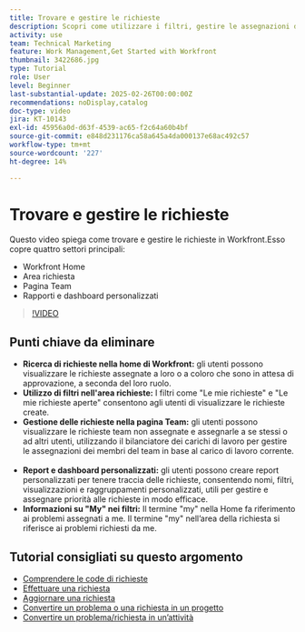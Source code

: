 ```yaml
---
title: Trovare e gestire le richieste
description: Scopri come utilizzare i filtri, gestire le assegnazioni dei team, creare rapporti e dashboard personalizzati e chiarire il significato di "personale" in contesti diversi per una gestione efficace delle richieste.
activity: use
team: Technical Marketing
feature: Work Management,Get Started with Workfront
thumbnail: 3422686.jpg
type: Tutorial
role: User
level: Beginner
last-substantial-update: 2025-02-26T00:00:00Z
recommendations: noDisplay,catalog
doc-type: video
jira: KT-10143
exl-id: 45956a0d-d63f-4539-ac65-f2c64a60b4bf
source-git-commit: e848d231176ca58a645a4da000137e68ac492c57
workflow-type: tm+mt
source-wordcount: '227'
ht-degree: 14%

---
```


# Trovare e gestire le richieste

Questo video spiega come trovare e gestire le richieste in Workfront. &#x200B; Esso copre quattro settori principali:

* Workfront Home
* Area richiesta
* Pagina Team&#x200B;
* Rapporti e dashboard personalizzati


>[!VIDEO](https://video.tv.adobe.com/v/3441662/?quality=12&learn=on&enablevpops&captions=ita)

## Punti chiave da eliminare

* **Ricerca di richieste nella home di Workfront:** gli utenti possono visualizzare le richieste assegnate a loro o a coloro che sono in attesa di approvazione, a seconda del loro ruolo. &#x200B;
* **Utilizzo di filtri nell&#39;area richieste:** I filtri come &quot;Le mie richieste&quot; e &quot;Le mie richieste aperte&quot; consentono agli utenti di visualizzare le richieste create. &#x200B;
* **Gestione delle richieste nella pagina Team:** gli utenti possono visualizzare le richieste team non assegnate e assegnarle a se stessi o ad altri utenti, utilizzando il bilanciatore dei carichi di lavoro per gestire le assegnazioni dei membri del team in base al carico di lavoro corrente. &#x200B;
* **Report e dashboard personalizzati:** gli utenti possono creare report personalizzati per tenere traccia delle richieste, consentendo nomi, filtri, visualizzazioni e raggruppamenti personalizzati, utili per gestire e assegnare priorità alle richieste in modo efficace. &#x200B;
* **Informazioni su &quot;My&quot; nei filtri:** Il termine &quot;my&quot; nella Home fa riferimento ai problemi assegnati a me. Il termine &quot;my&quot; nell’area della richiesta si riferisce ai problemi richiesti da me. &#x200B;


## Tutorial consigliati su questo argomento

* [Comprendere le code di richieste](/help/manage-work/request-queues/understand-request-queues.md)
* [Effettuare una richiesta](/help/manage-work/issues-requests/make-a-request.md)
* [Aggiornare una richiesta](/help/manage-work/issues-requests/update-a-request.md)
* [Convertire un problema o una richiesta in un progetto](/help/manage-work/issues-requests/create-a-project-from-a-request.md)
* [Convertire un problema/richiesta in un’attività](/help/manage-work/issues-requests/convert-issues-to-other-work-items.md)

